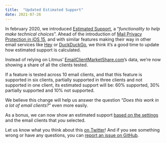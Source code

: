 ```yaml
---
title:  "Updated Estimated Support"
date: 2021-07-26
---
```


In february 2020, we introduced [Estimated Support](/news/2020-02-13-estimated-support/), a “_functionality to help make technical choices_”. Ahead of the introduction of [Mail Privacy Protection in iOS 15](https://www.apple.com/ios/ios-15-preview/), and with similar features making their way in other email services like [Hey](https://www.hey.com/features/spy-pixel-blocker/) or [DuckDuckGo](https://spreadprivacy.com/introducing-email-protection-beta/), we think it’s a good time to update how estimated support is calculated.

Instead of relying on Litmus’ [EmailClientMarketShare.com](https://www.emailclientmarketshare.com)’s data, we’re now showing a share of all the clients tested.

If a feature is tested across 10 email clients, and that this feature is supported in six clients, partially supported in three clients and not supported in one client, its estimated support will be: 60% supported, 30% partially supported and 10% not supported.

We believe this change will help us answer the question “_Does this work in a lot of email clients?_” even more easily.

As a bonus, we can now show an estimated support [based on the settings](/news/2020-04-07-settings/) and the email clients that _you_ selected.

Let us know what you think about this [on Twitter](https://twitter.com/caniemail/)! And if you see something wrong or have any questions, you can [report an issue on GitHub](https://github.com/hteumeuleu/caniemail/issues).